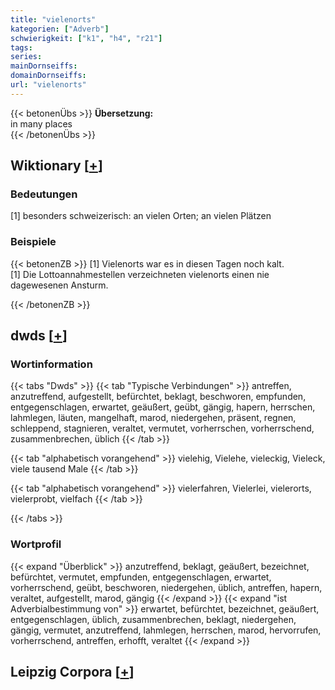 ```yaml
---
title: "vielenorts"
kategorien: ["Adverb"]
schwierigkeit: ["k1", "h4", "r21"]
tags:
series:
mainDornseiffs:
domainDornseiffs:
url: "vielenorts"
---
```


{{< betonenÜbs >}}
**Übersetzung:**  
in many places  
{{< /betonenÜbs >}}

## Wiktionary [[+](https://de.wiktionary.org/wiki/vielenorts)]

### Bedeutungen
[1] besonders schweizerisch: an vielen Orten; an vielen Plätzen  

### Beispiele
{{< betonenZB >}}
[1] Vielenorts war es in diesen Tagen noch kalt.  
[1] Die Lottoannahmestellen verzeichneten vielenorts einen nie dagewesenen Ansturm.  

{{< /betonenZB >}}


## dwds [[+](https://www.dwds.de/wb/vielenorts)]

### Wortinformation
{{< tabs "Dwds" >}}
{{< tab "Typische Verbindungen" >}}
antreffen, anzutreffend, aufgestellt, befürchtet, beklagt, beschworen, empfunden, entgegenschlagen, erwartet, geäußert, geübt, gängig, hapern, herrschen, lahmlegen, läuten, mangelhaft, marod, niedergehen, präsent, regnen, schleppend, stagnieren, veraltet, vermutet, vorherrschen, vorherrschend, zusammenbrechen, üblich
{{< /tab >}}

{{< tab "alphabetisch vorangehend" >}}
vielehig, Vielehe, vieleckig, Vieleck, viele tausend Male
{{< /tab >}}

{{< tab "alphabetisch vorangehend" >}}
vielerfahren, Vielerlei, vielerorts, vielerprobt, vielfach
{{< /tab >}}

{{< /tabs >}}

### Wortprofil
{{< expand "Überblick" >}} anzutreffend, beklagt, geäußert, bezeichnet, befürchtet, vermutet, empfunden, entgegenschlagen, erwartet, vorherrschend, geübt, beschworen, niedergehen, üblich, antreffen, hapern, veraltet, aufgestellt, marod, gängig {{< /expand >}}
{{< expand "ist Adverbialbestimmung von" >}} erwartet, befürchtet, bezeichnet, geäußert, entgegenschlagen, üblich, zusammenbrechen, beklagt, niedergehen, gängig, vermutet, anzutreffend, lahmlegen, herrschen, marod, hervorrufen, vorherrschend, antreffen, erhofft, veraltet {{< /expand >}}

## Leipzig Corpora [[+](https://corpora.uni-leipzig.de/en/res?word=vielenorts&corpusId=deu_newscrawl-public_2018)]

